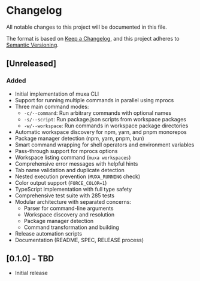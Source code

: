 # Changelog

All notable changes to this project will be documented in this file.

The format is based on [Keep a Changelog](https://keepachangelog.com/en/1.0.0/),
and this project adheres to [Semantic Versioning](https://semver.org/spec/v2.0.0.html).

## [Unreleased]

### Added

- Initial implementation of muxa CLI
- Support for running multiple commands in parallel using mprocs
- Three main command modes:
  - `-c/--command`: Run arbitrary commands with optional names
  - `-s/--script`: Run package.json scripts from workspace packages
  - `-w/--workspace`: Run commands in workspace package directories
- Automatic workspace discovery for npm, yarn, and pnpm monorepos
- Package manager detection (npm, yarn, pnpm, bun)
- Smart command wrapping for shell operators and environment variables
- Pass-through support for mprocs options
- Workspace listing command (`muxa workspaces`)
- Comprehensive error messages with helpful hints
- Tab name validation and duplicate detection
- Nested execution prevention (`MUXA_RUNNING` check)
- Color output support (`FORCE_COLOR=1`)
- TypeScript implementation with full type safety
- Comprehensive test suite with 285 tests
- Modular architecture with separated concerns:
  - Parser for command-line arguments
  - Workspace discovery and resolution
  - Package manager detection
  - Command transformation and building
- Release automation scripts
- Documentation (README, SPEC, RELEASE process)

## [0.1.0] - TBD

- Initial release
